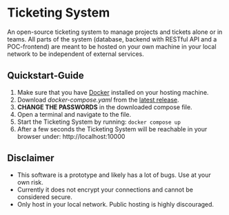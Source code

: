 # Ticketing System
An open-source ticketing system to manage projects and tickets alone or in teams. All parts of the system (database, backend with RESTful API and a POC-frontend) are meant to be hosted on your own machine in your local network to be independent of external services.

## Quickstart-Guide
1. Make sure that you have [Docker](https://www.docker.com/) installed on your hosting machine.
1. Download *docker-compose.yaml* from the [latest release](https://github.com/dkettner/ticketing-system/releases/tag/v0.1.0).
1. __CHANGE THE PASSWORDS__ in the downloaded compose file.
1. Open a terminal and navigate to the file.
1. Start the Ticketing System by running: `docker compose up`
1. After a few seconds the Ticketing System will be reachable in your browser under: http://localhost:10000

## Disclaimer
- This software is a prototype and likely has a lot of bugs. Use at your own risk.
- Currently it does not encrypt your connections and cannot be considered secure.
- Only host in your local network. Public hosting is highly discouraged.
